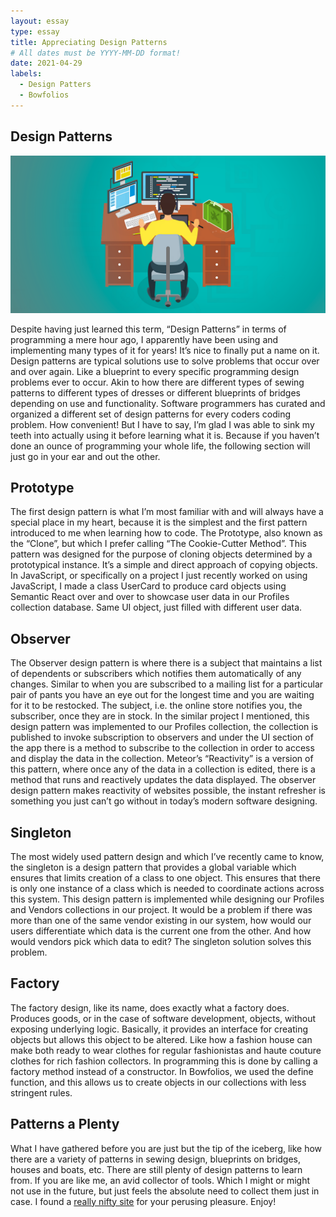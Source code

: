 ```yaml
---
layout: essay
type: essay
title: Appreciating Design Patterns
# All dates must be YYYY-MM-DD format!
date: 2021-04-29
labels:
  - Design Patters
  - Bowfolios
---
```

## Design Patterns

<img src="https://github.com/tineriver/tineriver.github.io/blob/master/images/designpattern.png?raw=true" width="600">

Despite having just learned this term, “Design Patterns” in terms of programming a mere hour ago, I apparently have been using and implementing many types of it for years! It’s nice to finally put a name on it. Design patterns are typical solutions use to solve problems that occur over and over again. Like a blueprint to every specific programming design problems ever to occur. Akin to how there are different types of sewing patterns to different types of dresses or different blueprints of bridges depending on use and functionality. Software programmers has curated and organized a different set of design patterns for every coders coding problem. How convenient! But I have to say, I’m glad I was able to sink my teeth into actually using it before learning what it is. Because if you haven’t done an ounce of programming your whole life, the following section will just go in your ear and out the other.

## Prototype

The first design pattern is what I’m most familiar with and will always have a special place in my heart, because it is the simplest and the first pattern introduced to me when learning how to code. The Prototype, also known as the “Clone”, but which I prefer calling “The Cookie-Cutter Method”. This pattern was designed for the purpose of cloning objects determined by a prototypical instance. It’s a simple and direct approach of copying objects. In JavaScript, or specifically on a project I just recently worked on using JavaScript, I made a class UserCard to produce card objects using Semantic React over and over to showcase user data in our Profiles collection database. Same UI object, just filled with different user data.

## Observer

The Observer design pattern is where there is a subject that maintains a list of dependents or subscribers which notifies them automatically of any changes. Similar to when you are subscribed to a mailing list for a particular pair of pants you have an eye out for the longest time and you are waiting for it to be restocked. The subject, i.e. the online store notifies you, the subscriber, once they are in stock. In the similar project I mentioned, this design pattern was implemented to our Profiles collection, the collection is published to invoke subscription to observers and under the UI section of the app there is a method to subscribe to the collection in order to access and display the data in the collection. Meteor’s “Reactivity” is a version of this pattern, where once any of the data in a collection is edited, there is a method that runs and reactively updates the data displayed. The observer design pattern makes reactivity of websites possible, the instant refresher is something you just can’t go without in today’s modern software designing.

## Singleton

The most widely used pattern design and which I’ve recently came to know, the singleton is a design pattern that provides a global variable which ensures that limits creation of a class to one object. This ensures that there is only one instance of a class which is needed to coordinate actions across this system. This design pattern is implemented while designing our Profiles and Vendors collections in our project. It would be a problem if there was more than one of the same vendor existing in our system, how would our users differentiate which data is the current one from the other. And how would vendors pick which data to edit? The singleton solution solves this problem.

## Factory

The factory design, like its name, does exactly what a factory does. Produces goods, or in the case of software development, objects, without exposing underlying logic. Basically, it provides an interface for creating objects but allows this object to be altered. Like how a fashion house can make both ready to wear clothes for regular fashionistas and haute couture clothes for rich fashion collectors. In programming this is done by calling a factory method instead of a constructor. In Bowfolios, we used the define function, and this allows us to create objects in our collections with less stringent rules.

## Patterns a Plenty

What I have gathered before you are just but the tip of the iceberg, like how there are a variety of patterns in sewing design, blueprints on bridges, houses and boats, etc. There are still plenty of design patterns to learn from. If you are like me, an avid collector of tools. Which I might or might not use in the future, but just feels the absolute need to collect them just in case. I found a [really nifty site](https://refactoring.guru/) for your perusing pleasure. Enjoy!





